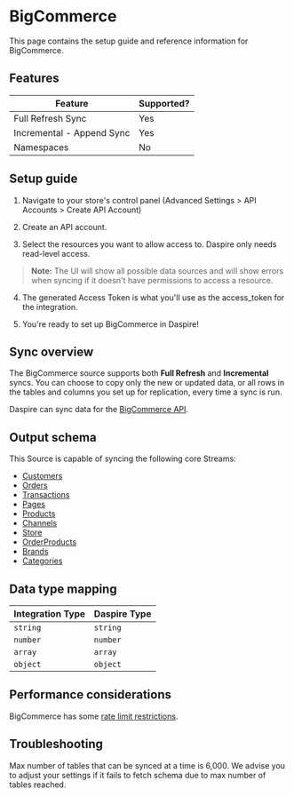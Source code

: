 # BigCommerce

This page contains the setup guide and reference information for BigCommerce.

## Features

| Feature | Supported? |
| --- | --- |
| Full Refresh Sync | Yes |
| Incremental - Append Sync | Yes |
| Namespaces | No |

## Setup guide

1. Navigate to your store's control panel (Advanced Settings \> API Accounts \> Create API Account)

2. Create an API account.

3. Select the resources you want to allow access to. Daspire only needs read-level access.

  > **Note:** The UI will show all possible data sources and will show errors when syncing if it doesn't have permissions to access a resource.

4. The generated Access Token is what you'll use as the access\_token for the integration.

5. You're ready to set up BigCommerce in Daspire!

## Sync overview

The BigCommerce source supports both **Full Refresh** and **Incremental** syncs. You can choose to copy only the new or updated data, or all rows in the tables and columns you set up for replication, every time a sync is run.

Daspire can sync data for the [BigCommerce API](https://developer.bigcommerce.com/api-docs/getting-started/making-requests).

## Output schema

This Source is capable of syncing the following core Streams:

* [Customers](https://developer.bigcommerce.com/api-reference/store-management/customers-v3/customers/customersget)
* [Orders](https://developer.bigcommerce.com/api-reference/store-management/orders/orders/getallorders)
* [Transactions](https://developer.bigcommerce.com/docs/rest-management/transactions#get-transactions)
* [Pages](https://developer.bigcommerce.com/api-reference/store-management/store-content/pages/getallpages)
* [Products](https://developer.bigcommerce.com/api-reference/store-management/catalog/products/getproducts)
* [Channels](https://developer.bigcommerce.com/api-reference/d2298071793d6-get-all-channels)
* [Store](https://developer.bigcommerce.com/docs/rest-management/store-information#get-store-information)
* [OrderProducts](https://developer.bigcommerce.com/api-reference/3b4dfef625708-list-order-products)
* [Brands](https://developer.bigcommerce.com/api-reference/c2610608c20c8-get-all-brands)
* [Categories](https://developer.bigcommerce.com/api-reference/9cc3a53863922-get-all-categories)

## Data type mapping

| Integration Type | Daspire Type |
| --- | --- |
| `string` | `string` |
| `number` | `number` |
| `array` | `array` |
| `object` | `object` |

## Performance considerations

BigCommerce has some [rate limit restrictions](https://developer.bigcommerce.com/api-docs/getting-started/best-practices).

## Troubleshooting

Max number of tables that can be synced at a time is 6,000. We advise you to adjust your settings if it fails to fetch schema due to max number of tables reached.
